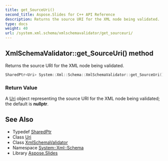 ```yaml
---
title: get_SourceUri()
second_title: Aspose.Slides for C++ API Reference
description: Returns the source URI for the XML node being validated.
type: docs
weight: 40
url: /system.xml.schema/xmlschemavalidator/get_sourceuri/
---
```

## XmlSchemaValidator::get_SourceUri() method


Returns the source URI for the XML node being validated.

```cpp
SharedPtr<Uri> System::Xml::Schema::XmlSchemaValidator::get_SourceUri()
```


### Return Value

A [Uri](../../../system/uri/) object representing the source URI for the XML node being validated; the default is **nullptr**.

## See Also

* Typedef [SharedPtr](../../../system/sharedptr/)
* Class [Uri](../../../system/uri/)
* Class [XmlSchemaValidator](../)
* Namespace [System::Xml::Schema](../../)
* Library [Aspose.Slides](../../../)